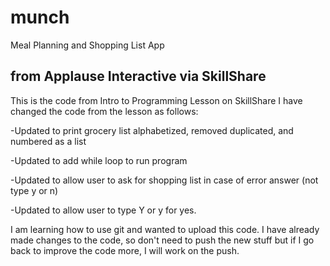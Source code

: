 # munch
Meal Planning and Shopping List App

## from Applause Interactive via SkillShare

This is the code from Intro to Programming Lesson on SkillShare
I have changed the code from the lesson as follows:

-Updated to print grocery list alphabetized, removed duplicated, and numbered as a list

-Updated to add while loop to run program

-Updated to allow user to ask for shopping list in case of error answer (not type y or n)

-Updated to allow user to type Y or y for yes.

I am learning how to use git and wanted to upload this code.
I have already made changes to the code, so don't need to push the new stuff but if I go back to improve the code more, I will work on the push.
